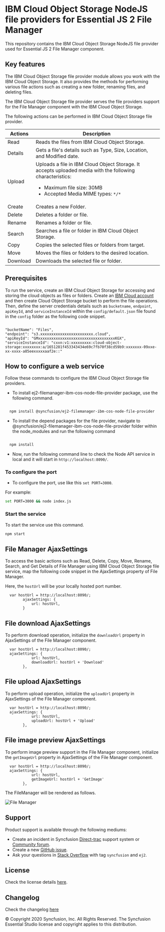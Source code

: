 # IBM Cloud Object Storage NodeJS file providers for Essential JS 2 File Manager

This repository contains the IBM Cloud Object Storage NodeJS file provider used for Essential JS 2 File Manager component.

## Key features

The IBM Cloud Object Storage file provider module allows you work with the IBM Cloud Object Storage. It also provides the methods for performing various file actions such as creating a new folder, renaming files, and deleting files.

The IBM Cloud Object Storage file provider serves the file providers support for the File Manager component with the IBM Cloud Object Storage.

The following actions can be performed in IBM Cloud Object Storage file provider.

| **Actions** | **Description** |
| --- | --- |
| Read     | Reads the files from IBM Cloud Object Storage. |
| Details  | Gets a file's details such as Type, Size, Location, and Modified date. |
| Upload   | Uploads a file in IBM Cloud Object Storage. It accepts uploaded media with the following characteristics: <ul><li>Maximum file size:  30MB</li><li>Accepted Media MIME types: `*/*` </li></ul> |
| Create   | Creates a new Folder. |
| Delete   | Deletes a folder or file. |
| Rename   | Renames a folder or file. |
| Search   | Searches a file or folder in IBM Cloud Object Storage. |
| Copy     | Copies the selected files or folders from target. |
| Move     | Moves the files or folders to the desired location. |
| Download | Downloads the selected file or folder.    |

## Prerequisites

To run the service, create an IBM Cloud Object Storage for accessing and storing the cloud objects as files or folders. Create an [IBM Cloud account](https://cloud.ibm.com/docs/services/cloud-object-storage/basics?topic=cloud-object-storage-provision) and then create Cloud Object Storage bucket to perform the file operations. Then, define the server credentials details such as `bucketname`, `endpoint`, `apiKeyId`, and `serviceInstanceId` within the `config/default.json` file found in the `config` folder as the following code snippet.

```

"bucketName": "Files",
"endpoint": "s3.xxxxxxxxxxxxxxxxxxxxxxxx.cloud",
"apiKeyId": "GMxxxxxxxxxxxxxxxxxxxxxxxxxxxxxxxxxxxKGX",
"serviceInstanceId": "cxxn:v1:xxxxxxxxx:cloud-object-storage:xxxxxxxx:a/1651281f453343434e69c7fb70f38cd59b9:xxxxxxx-09xxe-xx-xxxx-a85eexxxxxaaf2e::"

```

## How to configure a web service

Follow these commands to configure the IBM Cloud Object Storage file providers.

- To install ej2-filemanager-ibm-cos-node-file-provider package, use the following command.

```sh

  npm install @syncfusion/ej2-filemanager-ibm-cos-node-file-provider

```

- To install the depend packages for the file provider, navigate to @syncfusion/ej2-filemanager-ibm-cos-node-file-provider folder within the node_modules and run the following command

```sh

  npm install

```

- Now, run the following command line to check the Node API service in local and it will start in `http://localhost:8090/`.

### To configure the port

- To configure the port, use like this `set PORT=3000`.

For example:

```sh
set PORT=3000 && node index.js
```

### Start the service

To start the service use this command.

```sh
npm start
```

## File Manager AjaxSettings

To access the basic actions such as Read, Delete, Copy, Move, Rename, Search, and Get Details of File Manager using IBM Cloud Object Storage file service, map the following code snippet in the AjaxSettings property of File Manager.

Here, the `hostUrl` will be your locally hosted port number.

```
  var hostUrl = http://localhost:8090/;
        ajaxSettings: {
            url: hostUrl,
        }
```

## File download AjaxSettings

To perform download operation, initialize the `downloadUrl` property in AjaxSettings of the File Manager component.

```
  var hostUrl = http://localhost:8090/;
  ajaxSettings: {
            url: hostUrl,
            downloadUrl: hostUrl + 'Download'
        },
```

## File upload AjaxSettings

To perform upload operation, initialize the `uploadUrl` property in AjaxSettings of the File Manager component.

```
  var hostUrl = http://localhost:8090/;
  ajaxSettings: {
            url: hostUrl,
            uploadUrl: hostUrl + 'Upload'
        },
```

## File image preview AjaxSettings

To perform image preview support in the File Manager component, initialize the `getImageUrl` property in AjaxSettings of the File Manager component.

```
  var hostUrl = http://localhost:8090/;
  ajaxSettings: {
            url: hostUrl,
            getImageUrl: hostUrl + 'GetImage'
        },
```

The FileManager will be rendered as follows.

![File Manager](https://ej2.syncfusion.com/products/images/file-manager/readme.gif)

## Support

Product support is available through the following mediums:

- Create an incident in Syncfusion [Direct-trac](https://www.syncfusion.com/support/directtrac/incidents?utm_source=npm&utm_campaign=filemanager) support system or [Community forum](https://www.syncfusion.com/forums/essential-js2?utm_source=npm&utm_campaign=filemanager).
- Create a new [GitHub issue](https://github.com/syncfusion/ej2-javascript-ui-controls/issues/new).
- Ask your questions in [Stack Overflow](https://stackoverflow.com/?utm_source=npm&utm_campaign=filemanager) with tag `syncfusion` and `ej2`.

## License

Check the license details [here](https://github.com/syncfusion/ej2-javascript-ui-controls/blob/master/license).

## Changelog

Check the changelog [here](https://github.com/syncfusion/ej2-javascript-ui-controls/blob/master/controls/filemanager/CHANGELOG.md)

© Copyright 2020 Syncfusion, Inc. All Rights Reserved. The Syncfusion Essential Studio license and copyright applies to this distribution.
